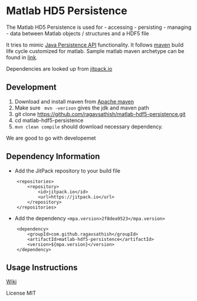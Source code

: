 # Matlab HD5 Persistence

The Matlab HD5 Persistence is used for 
	- accessing
	- persisting
	- managing 
	- data between Matlab objects / structures and a HDF5 file

It tries to mimic [Java Persistence API](http://openjpa.apache.org/builds/1.2.3/apache-openjpa/docs/jpa_overview_arch.html) functionality. It follows [maven](https://maven.apache.org/) build life cycle customized for matlab. Sample matlab maven archetype can be found in [link](https://github.com/ragavsathish/matlab-simple-archetype). 

Dependencies are looked up from [jitpack.io](https://jitpack.io) 

## Development

1. Download and install maven from [Apache maven](https://maven.apache.org/index.html)
2. Make sure ```  mvn -verison ``` gives the jdk and maven path
3. git clone https://github.com/ragavsathish/matlab-hdf5-persistence.git
4. cd matlab-hdf5-persistence
5. ``` mvn clean compile ``` should download necessary dependency. 

We are good to go with developemet 

## Dependency Information
-  Add the JitPack repository to your build file
```
	<repositories>
		<repository>
		    <id>jitpack.io</id>
		    <url>https://jitpack.io</url>
		</repository>
	</repositories>
```
- Add the dependency
``` <mpa.version>2f8dea9523</mpa.version> ```

```
	<dependency>
	    <groupId>com.github.ragavsathish</groupId>
	    <artifactId>matlab-hdf5-persistence</artifactId>
	    <version>${mpa.version}</version>
	</dependency>

```
## Usage Instructions 

[Wiki](https://github.com/ragavsathish/matlab-hdf5-persistence/wiki)

License MIT
